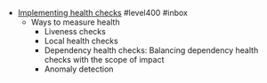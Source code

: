 - [Implementing health checks](https://aws.amazon.com/builders-library/implementing-health-checks/) #level400 #inbox
	- Ways to measure health
		- Liveness checks
		- Local health checks
		- Dependency health checks: Balancing dependency health checks with the scope of impact
		- Anomaly detection